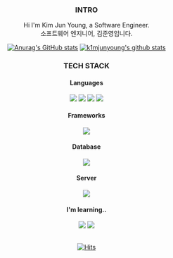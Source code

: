 <div align="center"> 

### INTRO

Hi I'm Kim Jun Young, a Software Engineer.  
소프트웨어 엔지니어, 김준영입니다.  


[![Anurag's GitHub stats](https://github-readme-stats.vercel.app/api?username=k1mjunyoung&bg_color=#5383E8&show_icons=true)](https://github.com/anuraghazra/github-readme-stats)
[![k1mjunyoung's github stats](https://github-readme-stats.vercel.app/api/top-langs/?username=k1mjunyoung&show_icons=true&hide_border=true&title_color=004386&icon_color=004386&layout=compact)](https://github.com/k1mjunyoung)  

### TECH STACK
#### Languages

<img src="https://img.shields.io/badge/Language-A8B9CC?style=flat-square&logo=C&logoColor=white"/>
<img src="https://img.shields.io/badge/Python-gold?style=flat-square&logo=Python&logoColor=3776AB"/>
<img src="https://img.shields.io/badge/HTML5-E34F26?style=flat-square&logo=HTML5&logoColor=white"/>
<img src="https://img.shields.io/badge/CSS3-1572B6?style=flat-square&logo=CSS3&logoColor=white"/>
<br>

#### Frameworks  
  
<img src="https://img.shields.io/badge/Django-092E20?style=flat-square&logo=Django&logoColor=white"/>
<br>

#### Database  
  
<img src="https://img.shields.io/badge/MySQL-4479A1?style=flat-square&logo=MySQL&logoColor=gold"/>
<br>

#### Server  
  
<img src="https://img.shields.io/badge/AWS-232F3E?style=flat-square&logo=Amazon AWS&logoColor=FF9900"/>
<br>

#### I'm learning..

<img src="https://img.shields.io/badge/Java-964b00?style=flat-square&logo=OpenJDK&logoColor=white"/>
<img src="https://img.shields.io/badge/Spring-6DB33F?style=flat-square&logo=Spring&logoColor=white"/>
<br>
<br>

[![Hits](https://hits.seeyoufarm.com/api/count/incr/badge.svg?url=https%3A%2F%2Fgithub.com%2Fk1mjunyoung&count_bg=%235383E8&title_bg=%23555555&icon=&icon_color=%23E7E7E7&title=hits&edge_flat=false)](https://hits.seeyoufarm.com)
</div>
